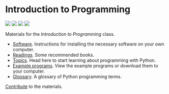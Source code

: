 # Introduction to Programming

[![](https://colab.research.google.com/assets/colab-badge.svg)](https://colab.research.google.com/github/luketudge/introduction-to-programming)
[![](https://mybinder.org/badge_logo.svg)](https://mybinder.org/v2/gh/luketudge/introduction-to-programming/master?filepath=content)
[![](https://img.shields.io/lgtm/alerts/g/luketudge/introduction-to-programming.svg?logo=lgtm&logoWidth=18)](https://lgtm.com/projects/g/luketudge/introduction-to-programming/alerts/)
[![](https://img.shields.io/lgtm/grade/python/g/luketudge/introduction-to-programming.svg?logo=lgtm&logoWidth=18)](https://lgtm.com/projects/g/luketudge/introduction-to-programming/context:python)

Materials for the *Introduction to Programming* class.

* [Software](content/extras/software/install.ipynb). Instructions for installing the necessary software on your own computer.
* [Readings](content/extras/readings.ipynb). Some recommended books.
* [Topics](content/index.ipynb). Head here to start learning about programming with Python.
* [Example programs](content/examples). View the example programs or download them to your computer.
* [Glossary](content/extras/glossary.ipynb). A glossary of Python programming terms.

[Contribute](contributing.md) to the materials.
